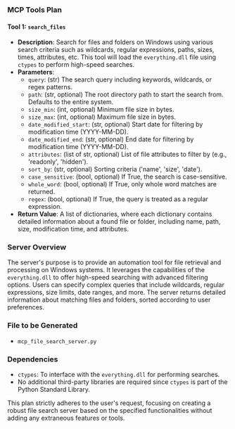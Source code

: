 ### MCP Tools Plan

#### Tool 1: `search_files`
- **Description**: Search for files and folders on Windows using various search criteria such as wildcards, regular expressions, paths, sizes, times, attributes, etc. This tool will load the `everything.dll` file using `ctypes` to perform high-speed searches.
- **Parameters**:
  - `query`: (str) The search query including keywords, wildcards, or regex patterns.
  - `path`: (str, optional) The root directory path to start the search from. Defaults to the entire system.
  - `size_min`: (int, optional) Minimum file size in bytes.
  - `size_max`: (int, optional) Maximum file size in bytes.
  - `date_modified_start`: (str, optional) Start date for filtering by modification time (YYYY-MM-DD).
  - `date_modified_end`: (str, optional) End date for filtering by modification time (YYYY-MM-DD).
  - `attributes`: (list of str, optional) List of file attributes to filter by (e.g., 'readonly', 'hidden').
  - `sort_by`: (str, optional) Sorting criteria ('name', 'size', 'date').
  - `case_sensitive`: (bool, optional) If True, the search is case-sensitive.
  - `whole_word`: (bool, optional) If True, only whole word matches are returned.
  - `regex`: (bool, optional) If True, the query is treated as a regular expression.
- **Return Value**: A list of dictionaries, where each dictionary contains detailed information about a found file or folder, including name, path, size, modification time, and attributes.

### Server Overview
The server's purpose is to provide an automation tool for file retrieval and processing on Windows systems. It leverages the capabilities of the `everything.dll` to offer high-speed searching with advanced filtering options. Users can specify complex queries that include wildcards, regular expressions, size limits, date ranges, and more. The server returns detailed information about matching files and folders, sorted according to user preferences.

### File to be Generated
- `mcp_file_search_server.py`

### Dependencies
- `ctypes`: To interface with the `everything.dll` for performing searches.
- No additional third-party libraries are required since `ctypes` is part of the Python Standard Library.

This plan strictly adheres to the user's request, focusing on creating a robust file search server based on the specified functionalities without adding any extraneous features or tools.